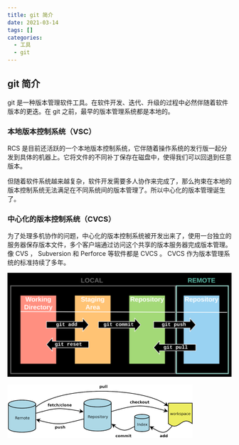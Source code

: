 ```yaml
---
title: git 简介
date: 2021-03-14
tags: []
categories:
  - 工具
  - git
---
```


## git 简介

git 是一种版本管理软件工具。在软件开发、迭代、升级的过程中必然伴随着软件版本的更迭。在 git 之前，最早的版本管理系统都是本地的。

### 本地版本控制系统（VSC）

RCS 是目前还活跃的一个本地版本控制系统，它伴随着操作系统的发行版一起分发到具体的机器上。它将文件的不同补丁保存在磁盘中，使得我们可以回退到任意版本。

但随着软件系统越来越复杂，软件开发需要多人协作来完成了，那么拘束在本地的版本控制系统无法满足在不同系统间的版本管理了。所以中心化的版本管理诞生了。

### 中心化的版本控制系统（CVCS）

为了处理多机协作的问题，中心化的版本控制系统被开发出来了，使用一台独立的服务器保存版本文件，多个客户端通过访问这个共享的版本服务器完成版本管理。像 CVS ， Subversion 和 Perforce 等软件都是 CVCS 。 CVCS 作为版本管理系统的标准持续了多年。

![picture 1](../../../assets/%E5%B7%A5%E5%85%B7/git/git%20%E7%AE%80%E4%BB%8B/0ec01f8a271a49a67b3ad21c1e95c52f56b3b8f3a3e65eb5740d7fbf9f899ed6.png)  

![picture 2](../../../assets/%E5%B7%A5%E5%85%B7/git/git%20%E7%AE%80%E4%BB%8B/539cd4d36127bff948a55f71ba6efe2acaba9c1dd4b4703da9314f4879b73517.png)  

